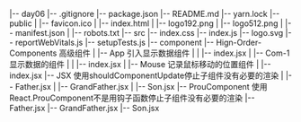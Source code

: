 |-- day06
    |-- .gitignore
    |-- package.json
    |-- README.md
    |-- yarn.lock
    |-- public
    |   |-- favicon.ico
    |   |-- index.html
    |   |-- logo192.png
    |   |-- logo512.png
    |   |-- manifest.json
    |   |-- robots.txt
    |-- src
        |-- index.css
        |-- index.js
        |-- logo.svg
        |-- reportWebVitals.js
        |-- setupTests.js
        |-- component
            |-- Hign-Order-Components 高级组件
            |   |-- App             引入显示数据组件
            |   |   |-- index.jsx
            |   |-- Com-1           显示数据的组件
            |   |   |-- index.jsx
            |   |-- Mouse           记录鼠标移动的位置组件
            |       |-- index.jsx
            |-- JSX  使用shouldComponentUpdate停止子组件没有必要的渲染
            |   |-- Father.jsx
            |   |-- GrandFather.jsx
            |   |-- Son.jsx
            |-- ProuComponent 使用React.ProuComponent不是用钩子函数停止子组件没有必要的渲染
                |-- Father.jsx
                |-- GrandFather.jsx
                |-- Son.jsx

